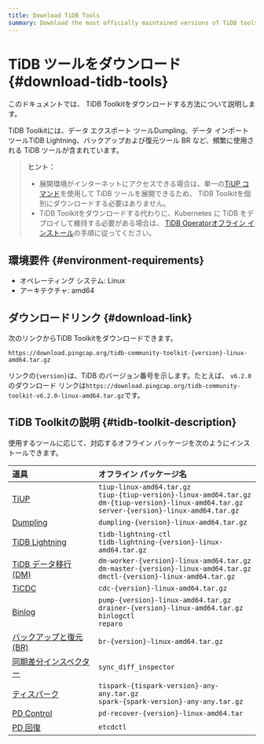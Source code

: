 ```yaml
---
title: Download TiDB Tools
summary: Download the most officially maintained versions of TiDB tools.
---
```


# TiDB ツールをダウンロード {#download-tidb-tools}

このドキュメントでは、 TiDB Toolkitをダウンロードする方法について説明します。

TiDB Toolkitには、データ エクスポート ツールDumpling、データ インポート ツールTiDB Lightning、バックアップおよび復元ツール BR など、頻繁に使用される TiDB ツールが含まれています。

> **ヒント：**
>
> -   展開環境がインターネットにアクセスできる場合は、単一の[TiUP コマンド](/tiup/tiup-component-management.md)を使用して TiDB ツールを展開できるため、 TiDB Toolkitを個別にダウンロードする必要はありません。
> -   TiDB Toolkitをダウンロードする代わりに、Kubernetes に TiDB をデプロイして維持する必要がある場合は、 [TiDB Operatorオフライン インストール](https://docs.pingcap.com/tidb-in-kubernetes/stable/deploy-tidb-operator#offline-installation)の手順に従ってください。

## 環境要件 {#environment-requirements}

-   オペレーティング システム: Linux
-   アーキテクチャ: amd64

## ダウンロードリンク {#download-link}

次のリンクからTiDB Toolkitをダウンロードできます。

```
https://download.pingcap.org/tidb-community-toolkit-{version}-linux-amd64.tar.gz
```

リンクの`{version}`は、TiDB のバージョン番号を示します。たとえば、 `v6.2.0`のダウンロード リンクは`https://download.pingcap.org/tidb-community-toolkit-v6.2.0-linux-amd64.tar.gz`です。

## TiDB Toolkitの説明 {#tidb-toolkit-description}

使用するツールに応じて、対応するオフライン パッケージを次のようにインストールできます。

| 道具                                                                  | オフライン パッケージ名                                                                                                                                                    |
| :------------------------------------------------------------------ | :-------------------------------------------------------------------------------------------------------------------------------------------------------------- |
| [TiUP](/tiup/tiup-overview.md)                                      | `tiup-linux-amd64.tar.gz` <br/>`tiup-{tiup-version}-linux-amd64.tar.gz` <br/>`dm-{tiup-version}-linux-amd64.tar.gz` <br/> `server-{version}-linux-amd64.tar.gz` |
| [Dumpling](/dumpling-overview.md)                                   | `dumpling-{version}-linux-amd64.tar.gz`                                                                                                                         |
| [TiDB Lightning](/tidb-lightning/tidb-lightning-overview.md)        | `tidb-lightning-ctl` <br/>`tidb-lightning-{version}-linux-amd64.tar.gz`                                                                                         |
| [TiDB データ移行 (DM)](/dm/dm-overview.md)                               | `dm-worker-{version}-linux-amd64.tar.gz` <br/>`dm-master-{version}-linux-amd64.tar.gz` <br/>`dmctl-{version}-linux-amd64.tar.gz`                                |
| [TiCDC](/ticdc/ticdc-overview.md)                                   | `cdc-{version}-linux-amd64.tar.gz`                                                                                                                              |
| [Binlog](/tidb-binlog/tidb-binlog-overview.md)                      | `pump-{version}-linux-amd64.tar.gz` <br/>`drainer-{version}-linux-amd64.tar.gz` <br/>`binlogctl` <br/>`reparo`                                                  |
| [バックアップと復元 (BR)](/br/backup-and-restore-overview.md)                | `br-{version}-linux-amd64.tar.gz`                                                                                                                               |
| [同期差分インスペクター](/sync-diff-inspector/sync-diff-inspector-overview.md) | `sync_diff_inspector`                                                                                                                                           |
| [ティスパーク](/tispark-overview.md)                                      | `tispark-{tispark-version}-any-any.tar.gz` <br/>`spark-{spark-version}-any-any.tar.gz`                                                                          |
| [PD Control](/pd-control.md)                                        | `pd-recover-{version}-linux-amd64.tar`                                                                                                                          |
| [PD 回復](/pd-recover.md)                                             | `etcdctl`                                                                                                                                                       |
